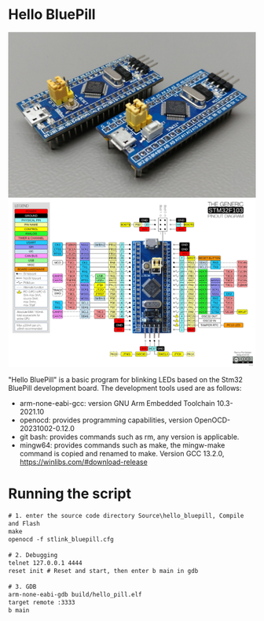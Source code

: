 # Hello BluePill

![](1.Hardware/STM32-Blue-Pill/Images/STM32F103C8T6_Blue_Pill-0.jpg)
![](1.Hardware/STM32-Blue-Pill/Images/The-Generic-STM32F103-Pinout-Diagram.jpg)

"Hello BluePill" is a basic program for blinking LEDs based on the Stm32 BluePill development board. The development tools used are as follows:
- arm-none-eabi-gcc: version GNU Arm Embedded Toolchain 10.3-2021.10
- openocd: provides programming capabilities, version OpenOCD-20231002-0.12.0
- git bash: provides commands such as rm, any version is applicable.
- mingw64: provides commands such as make, the mingw-make command is copied and renamed to make. Version GCC 13.2.0, https://winlibs.com/#download-release

# Running the script
```
# 1. enter the source code directory Source\hello_bluepill, Compile and Flash
make
openocd -f stlink_bluepill.cfg

# 2. Debugging
telnet 127.0.0.1 4444
reset init # Reset and start, then enter b main in gdb

# 3. GDB
arm-none-eabi-gdb build/hello_pill.elf
target remote :3333
b main
```